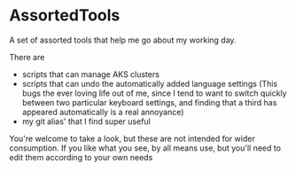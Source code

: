 # AssortedTools

A set of assorted tools that help me go about my working day.

There are 

- scripts that can manage AKS clusters
- scripts that can undo the automatically added language settings (This bugs the ever loving life out of me, since I tend to want to switch quickly between two particular keyboard settings, and finding that a third has appeared automatically is a real annoyance)
- my git alias' that I find super useful

You're welcome to take a look, but these are not intended for wider consumption. If you like what you see, by all means use, but you'll need to edit them according to your own needs
